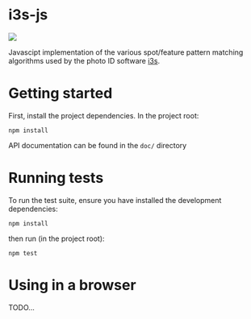 i3s-js
======
![](https://travis-ci.org/itsravenous/i3s-js.svg?branch=develop)

Javascipt implementation of the various spot/feature pattern matching algorithms used by the photo ID software [i3s](http://reijns.com/i3s).

# Getting started
First, install the project dependencies. In the project root:

```npm install```

API documentation can be found in the ```doc/``` directory

# Running tests
To run the test suite, ensure you have installed the development dependencies:

```npm install```

then run (in the project root):

```npm test``` 

# Using in a browser
TODO...
